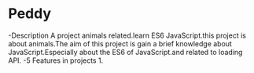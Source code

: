 # Peddy 

-Description
 A project animals related.learn ES6 JavaScript.this project is about animals.The aim of this project is gain a brief knowledge about JavaScript.Especially about the ES6 of JavaScript.and  related to loading API.
 -5 Features in projects
 1.